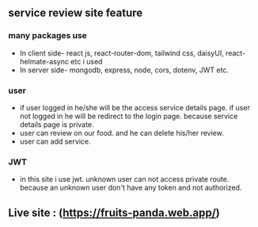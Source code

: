 ## service review site feature
### many packages use
* In client side- react js, react-router-dom, tailwind css, daisyUI, react-helmate-async etc i used
* In server side- mongodb, express, node, cors, dotenv, JWT etc.
### user
* if user logged in he/she will be the access service details page. if user not logged in he will be redirect to the login page.
because service details page is private.
* user can review on our food. and he can delete his/her review.
* user can add service. 
### JWT
* in this site i use jwt. unknown user can not access private route. because an unknown user don't have any token and not authorized.

## Live site : (https://fruits-panda.web.app/)